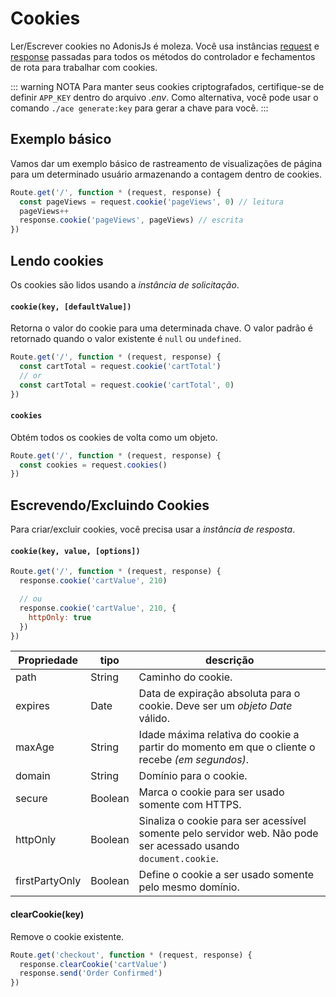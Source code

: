 # Cookies

Ler/Escrever cookies no AdonisJs é moleza. Você usa instâncias [request](/docs/03-getting-started/06-request.md) e [response](/docs/03-getting-started/07-response.md) passadas para todos os métodos do controlador e fechamentos de rota para trabalhar com cookies.

::: warning NOTA
Para manter seus cookies criptografados, certifique-se de definir `APP_KEY` dentro do arquivo *.env*. Como alternativa, você pode usar o comando `./ace generate:key` para gerar a chave para você.
:::

## Exemplo básico
Vamos dar um exemplo básico de rastreamento de visualizações de página para um determinado usuário armazenando a contagem dentro de cookies.

```js
Route.get('/', function * (request, response) {
  const pageViews = request.cookie('pageViews', 0) // leitura
  pageViews++
  response.cookie('pageViews', pageViews) // escrita
})
```

## Lendo cookies
Os cookies são lidos usando a *instância de solicitação*.

#### `cookie(key, [defaultValue])`
Retorna o valor do cookie para uma determinada chave. O valor padrão é retornado quando o valor existente é `null` ou `undefined`.

```js
Route.get('/', function * (request, response) {
  const cartTotal = request.cookie('cartTotal')
  // or
  const cartTotal = request.cookie('cartTotal', 0)
})
```

#### `cookies`
Obtém todos os cookies de volta como um objeto.

```js
Route.get('/', function * (request, response) {
  const cookies = request.cookies()
})
```

## Escrevendo/Excluindo Cookies
Para criar/excluir cookies, você precisa usar a *instância de resposta*.

#### `cookie(key, value, [options])`

```js
Route.get('/', function * (request, response) {
  response.cookie('cartValue', 210)

  // ou
  response.cookie('cartValue', 210, {
    httpOnly: true
  })
})
```

| Propriedade     | tipo    | descrição     |
|-----------------|---------|---------------|
| path            | String  | Caminho do cookie.  |
| expires         | Date    | Data de expiração absoluta para o cookie. Deve ser um *objeto Date* válido. |
| maxAge          | String  | Idade máxima relativa do cookie a partir do momento em que o cliente o recebe *(em segundos)*. |
| domain          | String  | Domínio para o cookie.  |
| secure          | Boolean | Marca o cookie para ser usado somente com HTTPS.  |
| httpOnly        | Boolean | Sinaliza o cookie para ser acessível somente pelo servidor web. Não pode ser acessado usando `document.cookie`. |
| firstPartyOnly  | Boolean | Define o cookie a ser usado somente pelo mesmo domínio.  |

#### clearCookie(key)
Remove o cookie existente.

```js
Route.get('checkout', function * (request, response) {
  response.clearCookie('cartValue')
  response.send('Order Confirmed')
})
```
